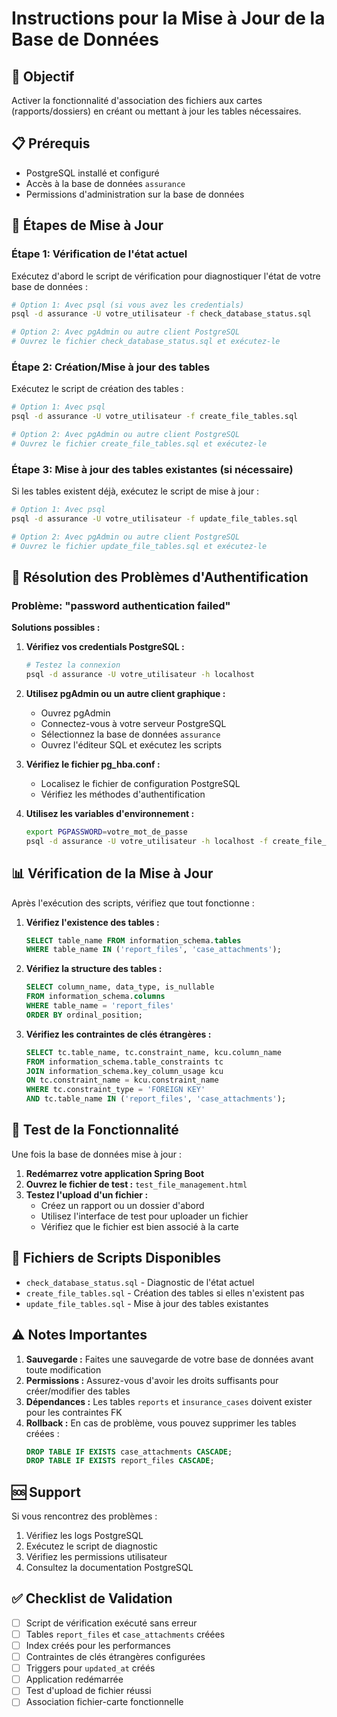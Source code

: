 # Instructions pour la Mise à Jour de la Base de Données

## 🎯 Objectif
Activer la fonctionnalité d'association des fichiers aux cartes (rapports/dossiers) en créant ou mettant à jour les tables nécessaires.

## 📋 Prérequis
- PostgreSQL installé et configuré
- Accès à la base de données `assurance`
- Permissions d'administration sur la base de données

## 🔧 Étapes de Mise à Jour

### Étape 1: Vérification de l'état actuel
Exécutez d'abord le script de vérification pour diagnostiquer l'état de votre base de données :

```bash
# Option 1: Avec psql (si vous avez les credentials)
psql -d assurance -U votre_utilisateur -f check_database_status.sql

# Option 2: Avec pgAdmin ou autre client PostgreSQL
# Ouvrez le fichier check_database_status.sql et exécutez-le
```

### Étape 2: Création/Mise à jour des tables
Exécutez le script de création des tables :

```bash
# Option 1: Avec psql
psql -d assurance -U votre_utilisateur -f create_file_tables.sql

# Option 2: Avec pgAdmin ou autre client PostgreSQL
# Ouvrez le fichier create_file_tables.sql et exécutez-le
```

### Étape 3: Mise à jour des tables existantes (si nécessaire)
Si les tables existent déjà, exécutez le script de mise à jour :

```bash
# Option 1: Avec psql
psql -d assurance -U votre_utilisateur -f update_file_tables.sql

# Option 2: Avec pgAdmin ou autre client PostgreSQL
# Ouvrez le fichier update_file_tables.sql et exécutez-le
```

## 🔐 Résolution des Problèmes d'Authentification

### Problème: "password authentication failed"

**Solutions possibles :**

1. **Vérifiez vos credentials PostgreSQL :**
   ```bash
   # Testez la connexion
   psql -d assurance -U votre_utilisateur -h localhost
   ```

2. **Utilisez pgAdmin ou un autre client graphique :**
   - Ouvrez pgAdmin
   - Connectez-vous à votre serveur PostgreSQL
   - Sélectionnez la base de données `assurance`
   - Ouvrez l'éditeur SQL et exécutez les scripts

3. **Vérifiez le fichier pg_hba.conf :**
   - Localisez le fichier de configuration PostgreSQL
   - Vérifiez les méthodes d'authentification

4. **Utilisez les variables d'environnement :**
   ```bash
   export PGPASSWORD=votre_mot_de_passe
   psql -d assurance -U votre_utilisateur -h localhost -f create_file_tables.sql
   ```

## 📊 Vérification de la Mise à Jour

Après l'exécution des scripts, vérifiez que tout fonctionne :

1. **Vérifiez l'existence des tables :**
   ```sql
   SELECT table_name FROM information_schema.tables 
   WHERE table_name IN ('report_files', 'case_attachments');
   ```

2. **Vérifiez la structure des tables :**
   ```sql
   SELECT column_name, data_type, is_nullable 
   FROM information_schema.columns 
   WHERE table_name = 'report_files'
   ORDER BY ordinal_position;
   ```

3. **Vérifiez les contraintes de clés étrangères :**
   ```sql
   SELECT tc.table_name, tc.constraint_name, kcu.column_name
   FROM information_schema.table_constraints tc
   JOIN information_schema.key_column_usage kcu 
   ON tc.constraint_name = kcu.constraint_name
   WHERE tc.constraint_type = 'FOREIGN KEY'
   AND tc.table_name IN ('report_files', 'case_attachments');
   ```

## 🚀 Test de la Fonctionnalité

Une fois la base de données mise à jour :

1. **Redémarrez votre application Spring Boot**
2. **Ouvrez le fichier de test :** `test_file_management.html`
3. **Testez l'upload d'un fichier :**
   - Créez un rapport ou un dossier d'abord
   - Utilisez l'interface de test pour uploader un fichier
   - Vérifiez que le fichier est bien associé à la carte

## 📁 Fichiers de Scripts Disponibles

- `check_database_status.sql` - Diagnostic de l'état actuel
- `create_file_tables.sql` - Création des tables si elles n'existent pas
- `update_file_tables.sql` - Mise à jour des tables existantes

## ⚠️ Notes Importantes

1. **Sauvegarde :** Faites une sauvegarde de votre base de données avant toute modification
2. **Permissions :** Assurez-vous d'avoir les droits suffisants pour créer/modifier des tables
3. **Dépendances :** Les tables `reports` et `insurance_cases` doivent exister pour les contraintes FK
4. **Rollback :** En cas de problème, vous pouvez supprimer les tables créées :
   ```sql
   DROP TABLE IF EXISTS case_attachments CASCADE;
   DROP TABLE IF EXISTS report_files CASCADE;
   ```

## 🆘 Support

Si vous rencontrez des problèmes :

1. Vérifiez les logs PostgreSQL
2. Exécutez le script de diagnostic
3. Vérifiez les permissions utilisateur
4. Consultez la documentation PostgreSQL

## ✅ Checklist de Validation

- [ ] Script de vérification exécuté sans erreur
- [ ] Tables `report_files` et `case_attachments` créées
- [ ] Index créés pour les performances
- [ ] Contraintes de clés étrangères configurées
- [ ] Triggers pour `updated_at` créés
- [ ] Application redémarrée
- [ ] Test d'upload de fichier réussi
- [ ] Association fichier-carte fonctionnelle
